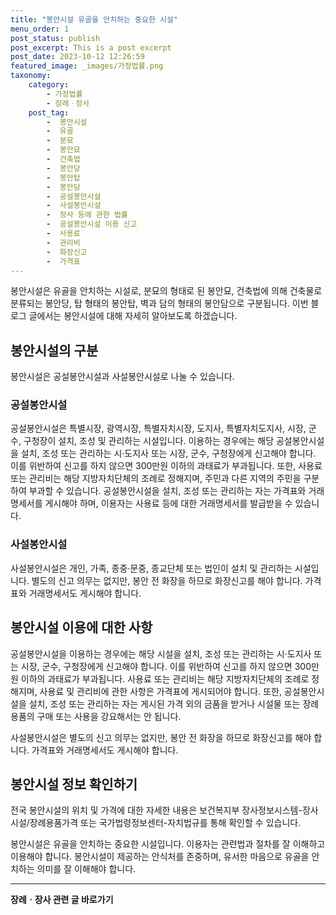 ```yaml
---
title: "봉안시설 유골을 안치하는 중요한 시설"
menu_order: 1
post_status: publish
post_excerpt: This is a post excerpt
post_date: 2023-10-12 12:26:59
featured_image: _images/가정법률.png
taxonomy:
    category:
        - 가정법률
        - 장례ㆍ장사
    post_tag:
        -  봉안시설
        -  유골
        -  분묘
        -  봉안묘
        -  건축법
        -  봉안당
        -  봉안탑
        -  봉안담
        -  공설봉안시설
        -  사설봉안시설
        -  장사 등에 관한 법률
        -  공설봉안시설 이용 신고
        -  사용료
        -  관리비
        -  화장신고
        -  가격표
---
```



봉안시설은 유골을 안치하는 시설로, 분묘의 형태로 된 봉안묘, 건축법에 의해 건축물로 분류되는 봉안당, 탑 형태의 봉안탑, 벽과 담의 형태의 봉안담으로 구분됩니다. 이번 블로그 글에서는 봉안시설에 대해 자세히 알아보도록 하겠습니다. 

## 봉안시설의 구분

봉안시설은 공설봉안시설과 사설봉안시설로 나눌 수 있습니다.

### 공설봉안시설

공설봉안시설은 특별시장, 광역시장, 특별자치시장, 도지사, 특별자치도지사, 시장, 군수, 구청장이 설치, 조성 및 관리하는 시설입니다. 이용하는 경우에는 해당 공설봉안시설을 설치, 조성 또는 관리하는 시·도지사 또는 시장, 군수, 구청장에게 신고해야 합니다. 이를 위반하여 신고를 하지 않으면 300만원 이하의 과태료가 부과됩니다. 또한, 사용료 또는 관리비는 해당 지방자치단체의 조례로 정해지며, 주민과 다른 지역의 주민을 구분하여 부과할 수 있습니다. 공설봉안시설을 설치, 조성 또는 관리하는 자는 가격표와 거래명세서를 게시해야 하며, 이용자는 사용료 등에 대한 거래명세서를 발급받을 수 있습니다.

### 사설봉안시설

사설봉안시설은 개인, 가족, 종중·문중, 종교단체 또는 법인이 설치 및 관리하는 시설입니다. 별도의 신고 의무는 없지만, 봉안 전 화장을 하므로 화장신고를 해야 합니다. 가격표와 거래명세서도 게시해야 합니다.

## 봉안시설 이용에 대한 사항

공설봉안시설을 이용하는 경우에는 해당 시설을 설치, 조성 또는 관리하는 시·도지사 또는 시장, 군수, 구청장에게 신고해야 합니다. 이를 위반하여 신고를 하지 않으면 300만원 이하의 과태료가 부과됩니다. 사용료 또는 관리비는 해당 지방자치단체의 조례로 정해지며, 사용료 및 관리비에 관한 사항은 가격표에 게시되어야 합니다. 또한, 공설봉안시설을 설치, 조성 또는 관리하는 자는 게시된 가격 외의 금품을 받거나 시설물 또는 장례용품의 구매 또는 사용을 강요해서는 안 됩니다.

사설봉안시설은 별도의 신고 의무는 없지만, 봉안 전 화장을 하므로 화장신고를 해야 합니다. 가격표와 거래명세서도 게시해야 합니다. 

## 봉안시설 정보 확인하기

전국 봉안시설의 위치 및 가격에 대한 자세한 내용은 보건복지부 장사정보시스템-장사시설/장례용품가격 또는 국가법령정보센터-자치법규를 통해 확인할 수 있습니다.

봉안시설은 유골을 안치하는 중요한 시설입니다. 이용자는 관련법과 절차를 잘 이해하고 이용해야 합니다. 봉안시설이 제공하는 안식처를 존중하며, 유서한 마음으로 유골을 안치하는 의미를 잘 이해해야 합니다.

<!-- wp:separator -->
<hr class="wp-block-separator has-alpha-channel-opacity"/>
<!-- /wp:separator -->

<!-- wp:group {"backgroundColor":"base","layout":{"type":"constrained"}} -->
<div class="wp-block-group has-base-background-color has-background"><!-- wp:paragraph {"align":"center","fontSize":"large"} -->
<p class="has-text-align-center has-large-font-size"><strong>장례ㆍ장사 관련 글 바로가기</strong></p>
<!-- /wp:paragraph -->


<!-- wp:latest-posts
{"categories":[{"id":1553,"count":19,"description":"","link":"https://uknowlaw.com/category/%ec%9e%a5%eb%a1%80%e3%86%8d%ec%9e%a5%ec%82%ac/","name":"장례ㆍ장사","slug":"장례ㆍ장사","taxonomy":"category","parent":0,"meta":[],"_links":{"self":[{"href":"https://uknowlaw.com/wp-json/wp/v2/categories/1553"}],"collection":[{"href":"https://uknowlaw.com/wp-json/wp/v2/categories"}],"about":[{"href":"https://uknowlaw.com/wp-json/wp/v2/taxonomies/category"}],"wp:post_type":[{"href":"https://uknowlaw.com/wp-json/wp/v2/posts?categories=1553"}],"curies":[{"name":"wp","href":"https://api.w.org/{rel}","templated":true}]}}],"postsToShow":100,"excerptLength":28,"postLayout":"grid","columns":2,"featuredImageAlign":"left","featuredImageSizeSlug":"large","fontSize":"medium"} /--></div>
<!-- /wp:group -->